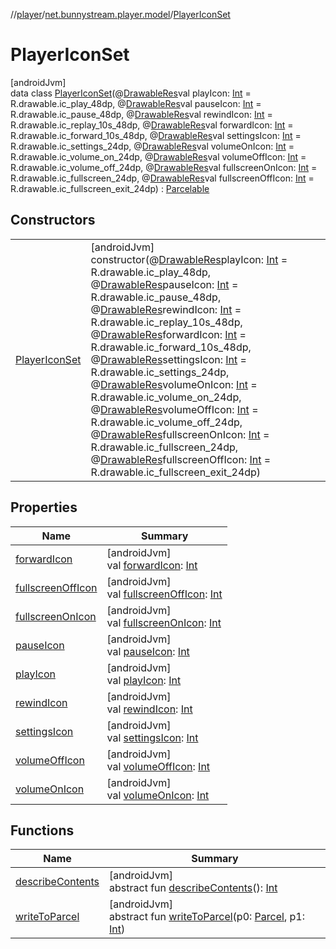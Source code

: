 //[player](../../../index.md)/[net.bunnystream.player.model](../index.md)/[PlayerIconSet](index.md)

# PlayerIconSet

[androidJvm]\
data class [PlayerIconSet](index.md)(@[DrawableRes](https://developer.android.com/reference/kotlin/androidx/annotation/DrawableRes.html)val playIcon: [Int](https://kotlinlang.org/api/latest/jvm/stdlib/kotlin-stdlib/kotlin/-int/index.html) = R.drawable.ic_play_48dp, @[DrawableRes](https://developer.android.com/reference/kotlin/androidx/annotation/DrawableRes.html)val pauseIcon: [Int](https://kotlinlang.org/api/latest/jvm/stdlib/kotlin-stdlib/kotlin/-int/index.html) = R.drawable.ic_pause_48dp, @[DrawableRes](https://developer.android.com/reference/kotlin/androidx/annotation/DrawableRes.html)val rewindIcon: [Int](https://kotlinlang.org/api/latest/jvm/stdlib/kotlin-stdlib/kotlin/-int/index.html) = R.drawable.ic_replay_10s_48dp, @[DrawableRes](https://developer.android.com/reference/kotlin/androidx/annotation/DrawableRes.html)val forwardIcon: [Int](https://kotlinlang.org/api/latest/jvm/stdlib/kotlin-stdlib/kotlin/-int/index.html) = R.drawable.ic_forward_10s_48dp, @[DrawableRes](https://developer.android.com/reference/kotlin/androidx/annotation/DrawableRes.html)val settingsIcon: [Int](https://kotlinlang.org/api/latest/jvm/stdlib/kotlin-stdlib/kotlin/-int/index.html) = R.drawable.ic_settings_24dp, @[DrawableRes](https://developer.android.com/reference/kotlin/androidx/annotation/DrawableRes.html)val volumeOnIcon: [Int](https://kotlinlang.org/api/latest/jvm/stdlib/kotlin-stdlib/kotlin/-int/index.html) = R.drawable.ic_volume_on_24dp, @[DrawableRes](https://developer.android.com/reference/kotlin/androidx/annotation/DrawableRes.html)val volumeOffIcon: [Int](https://kotlinlang.org/api/latest/jvm/stdlib/kotlin-stdlib/kotlin/-int/index.html) = R.drawable.ic_volume_off_24dp, @[DrawableRes](https://developer.android.com/reference/kotlin/androidx/annotation/DrawableRes.html)val fullscreenOnIcon: [Int](https://kotlinlang.org/api/latest/jvm/stdlib/kotlin-stdlib/kotlin/-int/index.html) = R.drawable.ic_fullscreen_24dp, @[DrawableRes](https://developer.android.com/reference/kotlin/androidx/annotation/DrawableRes.html)val fullscreenOffIcon: [Int](https://kotlinlang.org/api/latest/jvm/stdlib/kotlin-stdlib/kotlin/-int/index.html) = R.drawable.ic_fullscreen_exit_24dp) : [Parcelable](https://developer.android.com/reference/kotlin/android/os/Parcelable.html)

## Constructors

| | |
|---|---|
| [PlayerIconSet](-player-icon-set.md) | [androidJvm]<br>constructor(@[DrawableRes](https://developer.android.com/reference/kotlin/androidx/annotation/DrawableRes.html)playIcon: [Int](https://kotlinlang.org/api/latest/jvm/stdlib/kotlin-stdlib/kotlin/-int/index.html) = R.drawable.ic_play_48dp, @[DrawableRes](https://developer.android.com/reference/kotlin/androidx/annotation/DrawableRes.html)pauseIcon: [Int](https://kotlinlang.org/api/latest/jvm/stdlib/kotlin-stdlib/kotlin/-int/index.html) = R.drawable.ic_pause_48dp, @[DrawableRes](https://developer.android.com/reference/kotlin/androidx/annotation/DrawableRes.html)rewindIcon: [Int](https://kotlinlang.org/api/latest/jvm/stdlib/kotlin-stdlib/kotlin/-int/index.html) = R.drawable.ic_replay_10s_48dp, @[DrawableRes](https://developer.android.com/reference/kotlin/androidx/annotation/DrawableRes.html)forwardIcon: [Int](https://kotlinlang.org/api/latest/jvm/stdlib/kotlin-stdlib/kotlin/-int/index.html) = R.drawable.ic_forward_10s_48dp, @[DrawableRes](https://developer.android.com/reference/kotlin/androidx/annotation/DrawableRes.html)settingsIcon: [Int](https://kotlinlang.org/api/latest/jvm/stdlib/kotlin-stdlib/kotlin/-int/index.html) = R.drawable.ic_settings_24dp, @[DrawableRes](https://developer.android.com/reference/kotlin/androidx/annotation/DrawableRes.html)volumeOnIcon: [Int](https://kotlinlang.org/api/latest/jvm/stdlib/kotlin-stdlib/kotlin/-int/index.html) = R.drawable.ic_volume_on_24dp, @[DrawableRes](https://developer.android.com/reference/kotlin/androidx/annotation/DrawableRes.html)volumeOffIcon: [Int](https://kotlinlang.org/api/latest/jvm/stdlib/kotlin-stdlib/kotlin/-int/index.html) = R.drawable.ic_volume_off_24dp, @[DrawableRes](https://developer.android.com/reference/kotlin/androidx/annotation/DrawableRes.html)fullscreenOnIcon: [Int](https://kotlinlang.org/api/latest/jvm/stdlib/kotlin-stdlib/kotlin/-int/index.html) = R.drawable.ic_fullscreen_24dp, @[DrawableRes](https://developer.android.com/reference/kotlin/androidx/annotation/DrawableRes.html)fullscreenOffIcon: [Int](https://kotlinlang.org/api/latest/jvm/stdlib/kotlin-stdlib/kotlin/-int/index.html) = R.drawable.ic_fullscreen_exit_24dp) |

## Properties

| Name | Summary |
|---|---|
| [forwardIcon](forward-icon.md) | [androidJvm]<br>val [forwardIcon](forward-icon.md): [Int](https://kotlinlang.org/api/latest/jvm/stdlib/kotlin-stdlib/kotlin/-int/index.html) |
| [fullscreenOffIcon](fullscreen-off-icon.md) | [androidJvm]<br>val [fullscreenOffIcon](fullscreen-off-icon.md): [Int](https://kotlinlang.org/api/latest/jvm/stdlib/kotlin-stdlib/kotlin/-int/index.html) |
| [fullscreenOnIcon](fullscreen-on-icon.md) | [androidJvm]<br>val [fullscreenOnIcon](fullscreen-on-icon.md): [Int](https://kotlinlang.org/api/latest/jvm/stdlib/kotlin-stdlib/kotlin/-int/index.html) |
| [pauseIcon](pause-icon.md) | [androidJvm]<br>val [pauseIcon](pause-icon.md): [Int](https://kotlinlang.org/api/latest/jvm/stdlib/kotlin-stdlib/kotlin/-int/index.html) |
| [playIcon](play-icon.md) | [androidJvm]<br>val [playIcon](play-icon.md): [Int](https://kotlinlang.org/api/latest/jvm/stdlib/kotlin-stdlib/kotlin/-int/index.html) |
| [rewindIcon](rewind-icon.md) | [androidJvm]<br>val [rewindIcon](rewind-icon.md): [Int](https://kotlinlang.org/api/latest/jvm/stdlib/kotlin-stdlib/kotlin/-int/index.html) |
| [settingsIcon](settings-icon.md) | [androidJvm]<br>val [settingsIcon](settings-icon.md): [Int](https://kotlinlang.org/api/latest/jvm/stdlib/kotlin-stdlib/kotlin/-int/index.html) |
| [volumeOffIcon](volume-off-icon.md) | [androidJvm]<br>val [volumeOffIcon](volume-off-icon.md): [Int](https://kotlinlang.org/api/latest/jvm/stdlib/kotlin-stdlib/kotlin/-int/index.html) |
| [volumeOnIcon](volume-on-icon.md) | [androidJvm]<br>val [volumeOnIcon](volume-on-icon.md): [Int](https://kotlinlang.org/api/latest/jvm/stdlib/kotlin-stdlib/kotlin/-int/index.html) |

## Functions

| Name | Summary |
|---|---|
| [describeContents](index.md#-1578325224%2FFunctions%2F-1643271842) | [androidJvm]<br>abstract fun [describeContents](index.md#-1578325224%2FFunctions%2F-1643271842)(): [Int](https://kotlinlang.org/api/latest/jvm/stdlib/kotlin-stdlib/kotlin/-int/index.html) |
| [writeToParcel](index.md#-1754457655%2FFunctions%2F-1643271842) | [androidJvm]<br>abstract fun [writeToParcel](index.md#-1754457655%2FFunctions%2F-1643271842)(p0: [Parcel](https://developer.android.com/reference/kotlin/android/os/Parcel.html), p1: [Int](https://kotlinlang.org/api/latest/jvm/stdlib/kotlin-stdlib/kotlin/-int/index.html)) |

